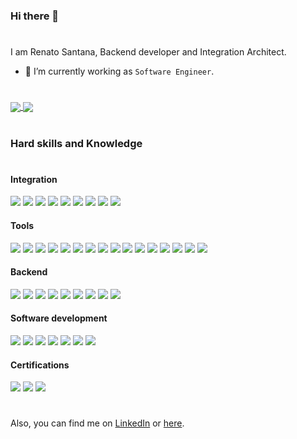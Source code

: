 ### Hi there 👋
#
I am Renato Santana, Backend developer and Integration Architect.

- 🌱 I’m currently working as `Software Engineer`.
#

<a href="https://github.com/renatoaps/langs">
  <img align="center" src="https://github-readme-stats.vercel.app/api/top-langs/?username=renatoaps&langs_count=8&theme=dracula" />
</a>
<a href="https://github.com/renatoaps/github-readme-stats">
  <img align="center" src="https://github-readme-stats.vercel.app/api?username=renatoaps&theme=dracula&hide=issues,contribs" />
</a>

#
### Hard skills and Knowledge
#
#### Integration
![](https://img.shields.io/badge/Java-ApacheCamel-informational?style=flat&logo=<LOGO_NAME>&logoColor=white&color=2bbc8a)
![](https://img.shields.io/badge/Java-Camunda-informational?style=flat&logo=<LOGO_NAME>&logoColor=white&color=2bbc8a)
![](https://img.shields.io/badge/Java-IBM(IntegrationBusv10)-informational?style=flat&logo=<LOGO_NAME>&logoColor=white&color=2bbc8a)
![](https://img.shields.io/badge/API-CAAPI(Gateway)-informational?style=flat&logo=<LOGO_NAME>&logoColor=white&color=2bbc8a)
![](https://img.shields.io/badge/API-Apigee-informational?style=flat&logo=<LOGO_NAME>&logoColor=white&color=2bbc8a)
![](https://img.shields.io/badge/Documentation-Swagger-informational?style=flat&logo=<LOGO_NAME>&logoColor=white&color=2bbc8a)
![](https://img.shields.io/badge/Documentation-Confluence-informational?style=flat&logo=<LOGO_NAME>&logoColor=white&color=2bbc8a)
![](https://img.shields.io/badge/Interface-REST-informational?style=flat&logo=<LOGO_NAME>&logoColor=white&color=2bbc8a)
![](https://img.shields.io/badge/Interface-SOAP-informational?style=flat&logo=<LOGO_NAME>&logoColor=white&color=2bbc8a)

#### Tools
![](https://img.shields.io/badge/Tools-Postman-informational?style=flat&logo=<LOGO_NAME>&logoColor=white&color=2bbc8a)
![](https://img.shields.io/badge/Tools-SoapUI-informational?style=flat&logo=<LOGO_NAME>&logoColor=white&color=2bbc8a)
![](https://img.shields.io/badge/Tools-AEM(AdobeExperienceManager)-informational?style=flat&logo=<LOGO_NAME>&logoColor=white&color=2bbc8a)
![](https://img.shields.io/badge/Tools-PowerBI-informational?style=flat&logo=<LOGO_NAME>&logoColor=white&color=2bbc8a)
![](https://img.shields.io/badge/IDE-Intellij-informational?style=flat&logo=<LOGO_NAME>&logoColor=white&color=2bbc8a)
![](https://img.shields.io/badge/IDE-VSCode-informational?style=flat&logo=<LOGO_NAME>&logoColor=white&color=2bbc8a)
![](https://img.shields.io/badge/Logs-Kibana-informational?style=flat&logo=<LOGO_NAME>&logoColor=white&color=2bbc8a)
![](https://img.shields.io/badge/CI/CD-Jenkins-informational?style=flat&logo=<LOGO_NAME>&logoColor=white&color=2bbc8a)
![](https://img.shields.io/badge/CI/CD-Urbancode-informational?style=flat&logo=<LOGO_NAME>&logoColor=white&color=2bbc8a)
![](https://img.shields.io/badge/CI/CD-Openshift-informational?style=flat&logo=<LOGO_NAME>&logoColor=white&color=2bbc8a)
![](https://img.shields.io/badge/CI/CD-Spinnaker-informational?style=flat&logo=<LOGO_NAME>&logoColor=white&color=2bbc8a)
![](https://img.shields.io/badge/Agile-Jira-informational?style=flat&logo=<LOGO_NAME>&logoColor=white&color=2bbc8a)
![](https://img.shields.io/badge/Versioning-Git-informational?style=flat&logo=<LOGO_NAME>&logoColor=white&color=2bbc8a)
![](https://img.shields.io/badge/Versioning-Github-informational?style=flat&logo=<LOGO_NAME>&logoColor=white&color=2bbc8a)
![](https://img.shields.io/badge/Versioning-Gitlab-informational?style=flat&logo=<LOGO_NAME>&logoColor=white&color=2bbc8a)
![](https://img.shields.io/badge/Versioning-Bitbucket-informational?style=flat&logo=<LOGO_NAME>&logoColor=white&color=2bbc8a)

#### Backend
![](https://img.shields.io/badge/Java-8/11-informational?style=flat&logo=<LOGO_NAME>&logoColor=white&color=2bbc8a)
![](https://img.shields.io/badge/Java-ApacheSling-informational?style=flat&logo=<LOGO_NAME>&logoColor=white&color=2bbc8a)
![](https://img.shields.io/badge/Java-SpringBoot-informational?style=flat&logo=<LOGO_NAME>&logoColor=white&color=2bbc8a)
![](https://img.shields.io/badge/Java-REST-informational?style=flat&logo=<LOGO_NAME>&logoColor=white&color=2bbc8a)
![](https://img.shields.io/badge/Java-SOAP-informational?style=flat&logo=<LOGO_NAME>&logoColor=white&color=2bbc8a)
![](https://img.shields.io/badge/Java-Maven-informational?style=flat&logo=<LOGO_NAME>&logoColor=white&color=2bbc8a)
![](https://img.shields.io/badge/Java-Gradle-informational?style=flat&logo=<LOGO_NAME>&logoColor=white&color=2bbc8a)
![](https://img.shields.io/badge/Database-MySQL-informational?style=flat&logo=<LOGO_NAME>&logoColor=white&color=2bbc8a)
![](https://img.shields.io/badge/Database-SQLServer-informational?style=flat&logo=<LOGO_NAME>&logoColor=white&color=2bbc8a)

#### Software development
![](https://img.shields.io/badge/Pattern-TDD-informational?style=flat&logo=<LOGO_NAME>&logoColor=white&color=2bbc8a)
![](https://img.shields.io/badge/Pattern-DDD-informational?style=flat&logo=<LOGO_NAME>&logoColor=white&color=2bbc8a)
![](https://img.shields.io/badge/Pattern-OO-informational?style=flat&logo=<LOGO_NAME>&logoColor=white&color=2bbc8a)
![](https://img.shields.io/badge/Pattern-BDD-informational?style=flat&logo=<LOGO_NAME>&logoColor=white&color=2bbc8a)
![](https://img.shields.io/badge/Pattern-SOLID-informational?style=flat&logo=<LOGO_NAME>&logoColor=white&color=2bbc8a)
![](https://img.shields.io/badge/Java-JUnit-informational?style=flat&logo=<LOGO_NAME>&logoColor=white&color=2bbc8a)
![](https://img.shields.io/badge/Java-Mockito-informational?style=flat&logo=<LOGO_NAME>&logoColor=white&color=2bbc8a)

#### Certifications
![](https://img.shields.io/badge/Google-Apigee(APIEngineer)-informational?style=for-the-badge&logo=appveyor<google>&logoColor=#4285F4&color=2bbc9d)
![](https://img.shields.io/badge/SixSigma-YellowBelt-informational?style=for-the-badge&logo=appveyor=<LOGO_NAME>&logoColor=#4285F4&color=2bbc9d)
![](https://img.shields.io/badge/Scrum-Foundation-informational?style=for-the-badge&logo=appveyor=<LOGO_NAME>&logoColor=#4285F4&color=2bbc9d)

#
Also, you can find me on [LinkedIn](https://www.linkedin.com/in/renato-santana-b197a0171/) or [here](mailto:renatodev@icloud.com).

<!--
**renatoaps/renatoaps** is a ✨ _special_ ✨ repository because its `README.md` (this file) appears on your GitHub profile.

Here are some ideas to get you started:

- 🔭 I’m currently working on ...
- 🌱 I’m currently learning ...
- 👯 I’m looking to collaborate on ...
- 🤔 I’m looking for help with ...
- 💬 Ask me about ...
- 📫 How to reach me: ...
- 😄 Pronouns: ...
- ⚡ Fun fact: ...
-->
